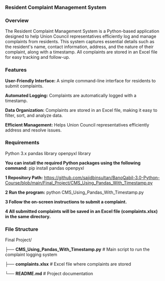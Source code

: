 ### 

### **Resident Complaint Management System**

### Overview
The Resident Complaint Management System is a Python-based application designed to help Union Council representatives efficiently log and manage complaints from residents. This system captures essential details such as the resident's name, contact information, address, and the nature of their complaint, along with a timestamp. All complaints are stored in an Excel file for easy tracking and follow-up.

### Features
**User-Friendly Interface:** A simple command-line interface for residents to submit complaints.

**Automated Logging:** Complaints are automatically logged with a timestamp.

**Data Organization:** Complaints are stored in an Excel file, making it easy to filter, sort, and analyze data.

**Efficient Management:** Helps Union Council representatives efficiently address and resolve issues.


### Requirements
Python 3.x
pandas library
openpyxl library

**You can install the required Python packages using the following command:**
pip install pandas openpyxl

 **1 Repository Path:**
https://github.com/sajidbinsultan/BanoQabil-3.0-Python-Course/blob/main/Final_Project/CMS_Using_Pandas_With_Timestamp.py

**2 Run the program:**
python CMS_Using_Pandas_With_Timestamp.py

**3 Follow the on-screen instructions to submit a complaint.**

**4 All submitted complaints will be saved in an Excel file (complaints.xlsx) in the same directory.**

### File Structure
Final Project/

├── **CMS_Using_Pandas_With_Timestamp.py**          # Main script to run the complaint logging system

├── **complaints.xlsx**                             # Excel file where complaints are stored
 
└── **README.md**                                   # Project documentation

